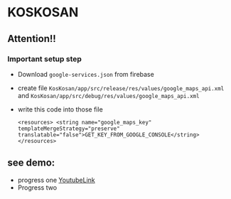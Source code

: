 # KOSKOSAN

## Attention!!
### Important setup step

* Download ```google-services.json``` from firebase

* create file ```KosKosan/app/src/release/res/values/google_maps_api.xml``` and ```KosKosan/app/src/debug/res/values/google_maps_api.xml```

* write this code into those file 

    ```<resources> <string name="google_maps_key" templateMergeStrategy="preserve" translatable="false">GET_KEY_FROM_GOOGLE_CONSOLE</string> </resources>```

## see demo:

* progress one [YoutubeLink](https://youtu.be/kQav4L1PtpI)
* Progress two